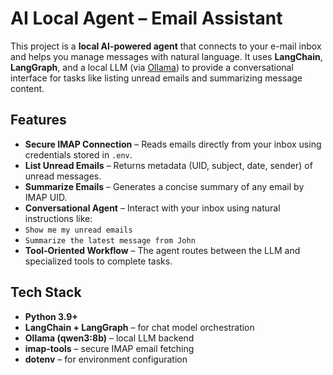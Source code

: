 # AI Local Agent – Email Assistant  

This project is a **local AI-powered agent** that connects to your e-mail inbox and helps you manage messages with natural language. It uses **LangChain**, **LangGraph**, and a local LLM (via [Ollama](https://ollama.ai)) to provide a conversational interface for tasks like listing unread emails and summarizing message content.  

## Features  
-  **Secure IMAP Connection** – Reads emails directly from your inbox using credentials stored in `.env`.  
-  **List Unread Emails** – Returns metadata (UID, subject, date, sender) of unread messages.  
-  **Summarize Emails** – Generates a concise summary of any email by IMAP UID.  
-  **Conversational Agent** – Interact with your inbox using natural instructions like:  
  - `Show me my unread emails`  
  - `Summarize the latest message from John`  
-  **Tool-Oriented Workflow** – The agent routes between the LLM and specialized tools to complete tasks.  

## Tech Stack  
- **Python 3.9+**  
- **LangChain + LangGraph** – for chat model orchestration  
- **Ollama (qwen3:8b)** – local LLM backend  
- **imap-tools** – secure IMAP email fetching  
- **dotenv** – for environment configuration  

